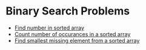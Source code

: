 # Binary Search Problems

* [Find number in sorted array](./src/BinarySearchProblems/FindNumberInSortedArray)
* [Count number of occurances in a sorted array](./src/BinarySearchProblems/CountNumberOfOccurrencesInSortedArray.cs)
* [Find smallest missing element from a sorted array](./src/BinarySearchProblems/FindSmallestMissingElementInSortedArray)